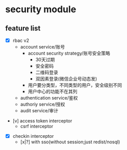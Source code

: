 # security module
## feature list
- [x] rbac v2
	- account service/账号
		- account security strategy/账号安全策略
			- 30天过期
			- 安全密码
			- 二维码登录
			- 双因素登录(微信企业号动态发)
		- 用户要分类型，不同类型的用户，安全级别不同
		- 用户中心的功能不在其列
	- authentication service/鉴权
	- authoriy service/授权
	- audit service/审计
- [v] access token interceptor
	- csrf interceptor
- [x] checkin interceptor
	- [x|?] with sso(without session;just redist/nosql)
